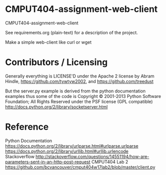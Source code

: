 CMPUT404-assignment-web-client
==============================

CMPUT404-assignment-web-client

See requirements.org (plain-text) for a description of the project.

Make a simple web-client like curl or wget

Contributors / Licensing
========================

Generally everything is LICENSE'D under the Apache 2 license by Abram Hindle, 
https://github.com/tywtyw2002, and https://github.com/treedust

But the server.py example is derived from the python documentation
examples thus some of the code is Copyright © 2001-2013 Python
Software Foundation; All Rights Reserved under the PSF license (GPL
compatible) http://docs.python.org/2/library/socketserver.html

Reference
========================
Python Documentation
https://docs.python.org/2/library/urlparse.html#urlparse.urlparse  
https://docs.python.org/2/library/urllib.html#urllib.urlencode  
Stackoverflow
http://stackoverflow.com/questions/14551194/how-are-parameters-sent-in-an-http-post-request
CMPUT404 Lab 2
https://github.com/bcvancouver/cmput404w17lab2/blob/master/client.py  
